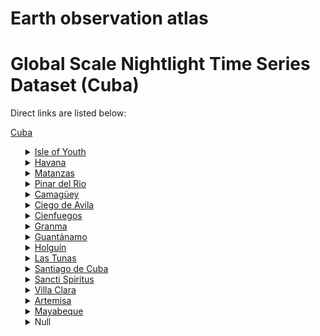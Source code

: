 # Earth observation atlas
 # Global Scale Nightlight Time Series Dataset (Cuba)
Direct links are listed below:

<a href="https://eoatlas-nightlight.s3.amazonaws.com/eoatlas-monthly-nightlight-00043.csv">Cuba</a>
<ul>
<details>
<summary><a href="https://eoatlas-nightlight.s3.amazonaws.com/eoatlas-monthly-nightlight-00889.csv">Isle of Youth</a></summary>
<ul>
<ol>
<li><a href="https://eoatlas-nightlight.s3.amazonaws.com/eoatlas-monthly-nightlight-19516.csv">Isle of Youth</a></li></ul>
</ol>
</details>
<details>
<summary><a href="https://eoatlas-nightlight.s3.amazonaws.com/eoatlas-monthly-nightlight-00890.csv">Havana</a></summary>
<ul>
<ol>
<li><a href="https://eoatlas-nightlight.s3.amazonaws.com/eoatlas-monthly-nightlight-19355.csv">Marianao</a></li><li><a href="https://eoatlas-nightlight.s3.amazonaws.com/eoatlas-monthly-nightlight-19394.csv">Habana del Este</a></li><li><a href="https://eoatlas-nightlight.s3.amazonaws.com/eoatlas-monthly-nightlight-19419.csv">Playa</a></li><li><a href="https://eoatlas-nightlight.s3.amazonaws.com/eoatlas-monthly-nightlight-19430.csv">Cotorro</a></li><li><a href="https://eoatlas-nightlight.s3.amazonaws.com/eoatlas-monthly-nightlight-19460.csv">San Miguel del Padrón</a></li><li><a href="https://eoatlas-nightlight.s3.amazonaws.com/eoatlas-monthly-nightlight-19466.csv">Regla</a></li><li><a href="https://eoatlas-nightlight.s3.amazonaws.com/eoatlas-monthly-nightlight-19470.csv">Plaza de la Revolución</a></li><li><a href="https://eoatlas-nightlight.s3.amazonaws.com/eoatlas-monthly-nightlight-19483.csv">La Lisa</a></li><li><a href="https://eoatlas-nightlight.s3.amazonaws.com/eoatlas-monthly-nightlight-19484.csv">La Habana Vieja</a></li><li><a href="https://eoatlas-nightlight.s3.amazonaws.com/eoatlas-monthly-nightlight-19493.csv">Guanabacoa</a></li><li><a href="https://eoatlas-nightlight.s3.amazonaws.com/eoatlas-monthly-nightlight-19496.csv">Diez de Octubre</a></li><li><a href="https://eoatlas-nightlight.s3.amazonaws.com/eoatlas-monthly-nightlight-19502.csv">Cerro</a></li><li><a href="https://eoatlas-nightlight.s3.amazonaws.com/eoatlas-monthly-nightlight-19503.csv">Centro Habana</a></li><li><a href="https://eoatlas-nightlight.s3.amazonaws.com/eoatlas-monthly-nightlight-19507.csv">Boyeros</a></li><li><a href="https://eoatlas-nightlight.s3.amazonaws.com/eoatlas-monthly-nightlight-19512.csv">Arroyo Naranjo</a></li></ul>
</ol>
</details>
<details>
<summary><a href="https://eoatlas-nightlight.s3.amazonaws.com/eoatlas-monthly-nightlight-00891.csv">Matanzas</a></summary>
<ul>
<ol>
<li><a href="https://eoatlas-nightlight.s3.amazonaws.com/eoatlas-monthly-nightlight-19361.csv">Cárdenas</a></li><li><a href="https://eoatlas-nightlight.s3.amazonaws.com/eoatlas-monthly-nightlight-19373.csv">Ciénaga de Zapata</a></li><li><a href="https://eoatlas-nightlight.s3.amazonaws.com/eoatlas-monthly-nightlight-19375.csv">Matanzas</a></li><li><a href="https://eoatlas-nightlight.s3.amazonaws.com/eoatlas-monthly-nightlight-19377.csv">Martí</a></li><li><a href="https://eoatlas-nightlight.s3.amazonaws.com/eoatlas-monthly-nightlight-19402.csv">Los Arabos</a></li><li><a href="https://eoatlas-nightlight.s3.amazonaws.com/eoatlas-monthly-nightlight-19420.csv">Colón</a></li><li><a href="https://eoatlas-nightlight.s3.amazonaws.com/eoatlas-monthly-nightlight-19422.csv">Jovellanos</a></li><li><a href="https://eoatlas-nightlight.s3.amazonaws.com/eoatlas-monthly-nightlight-19434.csv">Jagüey Grande</a></li><li><a href="https://eoatlas-nightlight.s3.amazonaws.com/eoatlas-monthly-nightlight-19439.csv">Perico</a></li><li><a href="https://eoatlas-nightlight.s3.amazonaws.com/eoatlas-monthly-nightlight-19452.csv">Unión de Reyes</a></li><li><a href="https://eoatlas-nightlight.s3.amazonaws.com/eoatlas-monthly-nightlight-19471.csv">Pedro Betancourt</a></li><li><a href="https://eoatlas-nightlight.s3.amazonaws.com/eoatlas-monthly-nightlight-19482.csv">Limonar</a></li></ul>
</ol>
</details>
<details>
<summary><a href="https://eoatlas-nightlight.s3.amazonaws.com/eoatlas-monthly-nightlight-00892.csv">Pinar del Rio</a></summary>
<ul>
<ol>
<li><a href="https://eoatlas-nightlight.s3.amazonaws.com/eoatlas-monthly-nightlight-19357.csv">Sandino</a></li><li><a href="https://eoatlas-nightlight.s3.amazonaws.com/eoatlas-monthly-nightlight-19360.csv">Minas de Matahambre</a></li><li><a href="https://eoatlas-nightlight.s3.amazonaws.com/eoatlas-monthly-nightlight-19381.csv">La Palma</a></li><li><a href="https://eoatlas-nightlight.s3.amazonaws.com/eoatlas-monthly-nightlight-19382.csv">San Luis</a></li><li><a href="https://eoatlas-nightlight.s3.amazonaws.com/eoatlas-monthly-nightlight-19387.csv">Viñales</a></li><li><a href="https://eoatlas-nightlight.s3.amazonaws.com/eoatlas-monthly-nightlight-19395.csv">San Juan y Martínez</a></li><li><a href="https://eoatlas-nightlight.s3.amazonaws.com/eoatlas-monthly-nightlight-19415.csv">Los Palacios</a></li><li><a href="https://eoatlas-nightlight.s3.amazonaws.com/eoatlas-monthly-nightlight-19426.csv">Pinar del Río</a></li><li><a href="https://eoatlas-nightlight.s3.amazonaws.com/eoatlas-monthly-nightlight-19431.csv">Consolación del Sur</a></li><li><a href="https://eoatlas-nightlight.s3.amazonaws.com/eoatlas-monthly-nightlight-19438.csv">Mantua</a></li><li><a href="https://eoatlas-nightlight.s3.amazonaws.com/eoatlas-monthly-nightlight-19491.csv">Guane</a></li></ul>
</ol>
</details>
<details>
<summary><a href="https://eoatlas-nightlight.s3.amazonaws.com/eoatlas-monthly-nightlight-00893.csv">Camagüey</a></summary>
<ul>
<ol>
</ul>
</ol>
</details>
<details>
<summary><a href="https://eoatlas-nightlight.s3.amazonaws.com/eoatlas-monthly-nightlight-00894.csv">Ciego de Avila</a></summary>
<ul>
<ol>
<li><a href="https://eoatlas-nightlight.s3.amazonaws.com/eoatlas-monthly-nightlight-19358.csv">Bolivia</a></li><li><a href="https://eoatlas-nightlight.s3.amazonaws.com/eoatlas-monthly-nightlight-19372.csv">Primero de Enero</a></li><li><a href="https://eoatlas-nightlight.s3.amazonaws.com/eoatlas-monthly-nightlight-19388.csv">Chambas</a></li><li><a href="https://eoatlas-nightlight.s3.amazonaws.com/eoatlas-monthly-nightlight-19400.csv">Venezuela</a></li><li><a href="https://eoatlas-nightlight.s3.amazonaws.com/eoatlas-monthly-nightlight-19405.csv">Ciego de Ávila</a></li><li><a href="https://eoatlas-nightlight.s3.amazonaws.com/eoatlas-monthly-nightlight-19406.csv">Ciro Redondo</a></li><li><a href="https://eoatlas-nightlight.s3.amazonaws.com/eoatlas-monthly-nightlight-19408.csv">Florencia</a></li><li><a href="https://eoatlas-nightlight.s3.amazonaws.com/eoatlas-monthly-nightlight-19446.csv">Majagua</a></li><li><a href="https://eoatlas-nightlight.s3.amazonaws.com/eoatlas-monthly-nightlight-19511.csv">Baraguá</a></li></ul>
</ol>
</details>
<details>
<summary><a href="https://eoatlas-nightlight.s3.amazonaws.com/eoatlas-monthly-nightlight-00895.csv">Cienfuegos</a></summary>
<ul>
<ol>
<li><a href="https://eoatlas-nightlight.s3.amazonaws.com/eoatlas-monthly-nightlight-19359.csv">Aguada de Pasajeros</a></li><li><a href="https://eoatlas-nightlight.s3.amazonaws.com/eoatlas-monthly-nightlight-19424.csv">Santa Isabel de las Lajas</a></li><li><a href="https://eoatlas-nightlight.s3.amazonaws.com/eoatlas-monthly-nightlight-19433.csv">Cruces</a></li><li><a href="https://eoatlas-nightlight.s3.amazonaws.com/eoatlas-monthly-nightlight-19448.csv">Calimete</a></li><li><a href="https://eoatlas-nightlight.s3.amazonaws.com/eoatlas-monthly-nightlight-19449.csv">Cumanayagua</a></li><li><a href="https://eoatlas-nightlight.s3.amazonaws.com/eoatlas-monthly-nightlight-19464.csv">Rodas</a></li><li><a href="https://eoatlas-nightlight.s3.amazonaws.com/eoatlas-monthly-nightlight-19472.csv">Palmira</a></li><li><a href="https://eoatlas-nightlight.s3.amazonaws.com/eoatlas-monthly-nightlight-19501.csv">Cienfuegos</a></li><li><a href="https://eoatlas-nightlight.s3.amazonaws.com/eoatlas-monthly-nightlight-19515.csv">Abreus</a></li></ul>
</ol>
</details>
<details>
<summary><a href="https://eoatlas-nightlight.s3.amazonaws.com/eoatlas-monthly-nightlight-00896.csv">Granma</a></summary>
<ul>
<ol>
<li><a href="https://eoatlas-nightlight.s3.amazonaws.com/eoatlas-monthly-nightlight-19349.csv">Niquero</a></li><li><a href="https://eoatlas-nightlight.s3.amazonaws.com/eoatlas-monthly-nightlight-19351.csv">Pilón</a></li><li><a href="https://eoatlas-nightlight.s3.amazonaws.com/eoatlas-monthly-nightlight-19354.csv">Bayamo</a></li><li><a href="https://eoatlas-nightlight.s3.amazonaws.com/eoatlas-monthly-nightlight-19369.csv">Jiguaní</a></li><li><a href="https://eoatlas-nightlight.s3.amazonaws.com/eoatlas-monthly-nightlight-19412.csv">Yara</a></li><li><a href="https://eoatlas-nightlight.s3.amazonaws.com/eoatlas-monthly-nightlight-19416.csv">Manzanillo</a></li><li><a href="https://eoatlas-nightlight.s3.amazonaws.com/eoatlas-monthly-nightlight-19417.csv">Campechuela</a></li><li><a href="https://eoatlas-nightlight.s3.amazonaws.com/eoatlas-monthly-nightlight-19450.csv">Cauto Cristo</a></li><li><a href="https://eoatlas-nightlight.s3.amazonaws.com/eoatlas-monthly-nightlight-19465.csv">Río Cauto</a></li><li><a href="https://eoatlas-nightlight.s3.amazonaws.com/eoatlas-monthly-nightlight-19478.csv">Media Luna</a></li><li><a href="https://eoatlas-nightlight.s3.amazonaws.com/eoatlas-monthly-nightlight-19489.csv">Guisa</a></li><li><a href="https://eoatlas-nightlight.s3.amazonaws.com/eoatlas-monthly-nightlight-19506.csv">Buey Arriba</a></li><li><a href="https://eoatlas-nightlight.s3.amazonaws.com/eoatlas-monthly-nightlight-19510.csv">Bartolomé Masó</a></li></ul>
</ol>
</details>
<details>
<summary><a href="https://eoatlas-nightlight.s3.amazonaws.com/eoatlas-monthly-nightlight-00897.csv">Guantánamo</a></summary>
<ul>
<ol>
<li><a href="https://eoatlas-nightlight.s3.amazonaws.com/eoatlas-monthly-nightlight-19378.csv">Guantánamo</a></li><li><a href="https://eoatlas-nightlight.s3.amazonaws.com/eoatlas-monthly-nightlight-19383.csv">Baracoa</a></li><li><a href="https://eoatlas-nightlight.s3.amazonaws.com/eoatlas-monthly-nightlight-19385.csv">San Antonio del Sur</a></li><li><a href="https://eoatlas-nightlight.s3.amazonaws.com/eoatlas-monthly-nightlight-19389.csv">Imías</a></li><li><a href="https://eoatlas-nightlight.s3.amazonaws.com/eoatlas-monthly-nightlight-19399.csv">Maisí</a></li><li><a href="https://eoatlas-nightlight.s3.amazonaws.com/eoatlas-monthly-nightlight-19411.csv">Yateras</a></li><li><a href="https://eoatlas-nightlight.s3.amazonaws.com/eoatlas-monthly-nightlight-19428.csv">Niceto Pérez</a></li><li><a href="https://eoatlas-nightlight.s3.amazonaws.com/eoatlas-monthly-nightlight-19479.csv">Manuel Tames</a></li><li><a href="https://eoatlas-nightlight.s3.amazonaws.com/eoatlas-monthly-nightlight-19495.csv">El Salvador</a></li></ul>
</ol>
</details>
<details>
<summary><a href="https://eoatlas-nightlight.s3.amazonaws.com/eoatlas-monthly-nightlight-00898.csv">Holguín</a></summary>
<ul>
<ol>
<li><a href="https://eoatlas-nightlight.s3.amazonaws.com/eoatlas-monthly-nightlight-19352.csv">Antilla</a></li><li><a href="https://eoatlas-nightlight.s3.amazonaws.com/eoatlas-monthly-nightlight-19362.csv">Cacocum</a></li><li><a href="https://eoatlas-nightlight.s3.amazonaws.com/eoatlas-monthly-nightlight-19379.csv">Gibara</a></li><li><a href="https://eoatlas-nightlight.s3.amazonaws.com/eoatlas-monthly-nightlight-19386.csv">Rafael Freyre</a></li><li><a href="https://eoatlas-nightlight.s3.amazonaws.com/eoatlas-monthly-nightlight-19396.csv">Frank País</a></li><li><a href="https://eoatlas-nightlight.s3.amazonaws.com/eoatlas-monthly-nightlight-19398.csv">Moa</a></li><li><a href="https://eoatlas-nightlight.s3.amazonaws.com/eoatlas-monthly-nightlight-19401.csv">Banes</a></li><li><a href="https://eoatlas-nightlight.s3.amazonaws.com/eoatlas-monthly-nightlight-19404.csv">Báguanos</a></li><li><a href="https://eoatlas-nightlight.s3.amazonaws.com/eoatlas-monthly-nightlight-19441.csv">Mayarí</a></li><li><a href="https://eoatlas-nightlight.s3.amazonaws.com/eoatlas-monthly-nightlight-19445.csv">Holguín</a></li><li><a href="https://eoatlas-nightlight.s3.amazonaws.com/eoatlas-monthly-nightlight-19451.csv">Urbano Noris</a></li><li><a href="https://eoatlas-nightlight.s3.amazonaws.com/eoatlas-monthly-nightlight-19463.csv">Sagua de Tánamo</a></li><li><a href="https://eoatlas-nightlight.s3.amazonaws.com/eoatlas-monthly-nightlight-19497.csv">Cueto</a></li><li><a href="https://eoatlas-nightlight.s3.amazonaws.com/eoatlas-monthly-nightlight-19504.csv">Calixto García</a></li></ul>
</ol>
</details>
<details>
<summary><a href="https://eoatlas-nightlight.s3.amazonaws.com/eoatlas-monthly-nightlight-00899.csv">Las Tunas</a></summary>
<ul>
<ol>
<li><a href="https://eoatlas-nightlight.s3.amazonaws.com/eoatlas-monthly-nightlight-19363.csv">Puerto Padre</a></li><li><a href="https://eoatlas-nightlight.s3.amazonaws.com/eoatlas-monthly-nightlight-19435.csv">Las Tunas</a></li><li><a href="https://eoatlas-nightlight.s3.amazonaws.com/eoatlas-monthly-nightlight-19437.csv">Majibacoa</a></li><li><a href="https://eoatlas-nightlight.s3.amazonaws.com/eoatlas-monthly-nightlight-19480.csv">Manati</a></li><li><a href="https://eoatlas-nightlight.s3.amazonaws.com/eoatlas-monthly-nightlight-19485.csv">Jobabo</a></li><li><a href="https://eoatlas-nightlight.s3.amazonaws.com/eoatlas-monthly-nightlight-19486.csv">Jesús Menéndez</a></li><li><a href="https://eoatlas-nightlight.s3.amazonaws.com/eoatlas-monthly-nightlight-19499.csv">Colombia</a></li><li><a href="https://eoatlas-nightlight.s3.amazonaws.com/eoatlas-monthly-nightlight-19513.csv">Amancio</a></li></ul>
</ol>
</details>
<details>
<summary><a href="https://eoatlas-nightlight.s3.amazonaws.com/eoatlas-monthly-nightlight-00900.csv">Santiago de Cuba</a></summary>
<ul>
<ol>
<li><a href="https://eoatlas-nightlight.s3.amazonaws.com/eoatlas-monthly-nightlight-19409.csv">Guamá</a></li><li><a href="https://eoatlas-nightlight.s3.amazonaws.com/eoatlas-monthly-nightlight-19423.csv">San Luis</a></li><li><a href="https://eoatlas-nightlight.s3.amazonaws.com/eoatlas-monthly-nightlight-19425.csv">Santiago de Cuba</a></li><li><a href="https://eoatlas-nightlight.s3.amazonaws.com/eoatlas-monthly-nightlight-19440.csv">Songo - La Maya</a></li><li><a href="https://eoatlas-nightlight.s3.amazonaws.com/eoatlas-monthly-nightlight-19447.csv">Tercer Frente</a></li><li><a href="https://eoatlas-nightlight.s3.amazonaws.com/eoatlas-monthly-nightlight-19455.csv">Segundo Frente</a></li><li><a href="https://eoatlas-nightlight.s3.amazonaws.com/eoatlas-monthly-nightlight-19473.csv">Palma Soriano</a></li><li><a href="https://eoatlas-nightlight.s3.amazonaws.com/eoatlas-monthly-nightlight-19476.csv">Mella</a></li><li><a href="https://eoatlas-nightlight.s3.amazonaws.com/eoatlas-monthly-nightlight-19498.csv">Contramaestre</a></li></ul>
</ol>
</details>
<details>
<summary><a href="https://eoatlas-nightlight.s3.amazonaws.com/eoatlas-monthly-nightlight-00901.csv">Sancti Spiritus</a></summary>
<ul>
<ol>
<li><a href="https://eoatlas-nightlight.s3.amazonaws.com/eoatlas-monthly-nightlight-19370.csv">La Sierpe</a></li><li><a href="https://eoatlas-nightlight.s3.amazonaws.com/eoatlas-monthly-nightlight-19374.csv">Sancti Spiritus</a></li><li><a href="https://eoatlas-nightlight.s3.amazonaws.com/eoatlas-monthly-nightlight-19393.csv">Yaguajay</a></li><li><a href="https://eoatlas-nightlight.s3.amazonaws.com/eoatlas-monthly-nightlight-19403.csv">Trinidad</a></li><li><a href="https://eoatlas-nightlight.s3.amazonaws.com/eoatlas-monthly-nightlight-19453.csv">Taguasco</a></li><li><a href="https://eoatlas-nightlight.s3.amazonaws.com/eoatlas-monthly-nightlight-19487.csv">Jatibonico</a></li><li><a href="https://eoatlas-nightlight.s3.amazonaws.com/eoatlas-monthly-nightlight-19494.csv">Fomento</a></li><li><a href="https://eoatlas-nightlight.s3.amazonaws.com/eoatlas-monthly-nightlight-19505.csv">Cabaiguán</a></li></ul>
</ol>
</details>
<details>
<summary><a href="https://eoatlas-nightlight.s3.amazonaws.com/eoatlas-monthly-nightlight-00902.csv">Villa Clara</a></summary>
<ul>
<ol>
<li><a href="https://eoatlas-nightlight.s3.amazonaws.com/eoatlas-monthly-nightlight-19364.csv">Sagua La Grande</a></li><li><a href="https://eoatlas-nightlight.s3.amazonaws.com/eoatlas-monthly-nightlight-19366.csv">Corralillo</a></li><li><a href="https://eoatlas-nightlight.s3.amazonaws.com/eoatlas-monthly-nightlight-19371.csv">Remedios</a></li><li><a href="https://eoatlas-nightlight.s3.amazonaws.com/eoatlas-monthly-nightlight-19407.csv">Encrucijada</a></li><li><a href="https://eoatlas-nightlight.s3.amazonaws.com/eoatlas-monthly-nightlight-19414.csv">Placetas</a></li><li><a href="https://eoatlas-nightlight.s3.amazonaws.com/eoatlas-monthly-nightlight-19427.csv">Manicaragua</a></li><li><a href="https://eoatlas-nightlight.s3.amazonaws.com/eoatlas-monthly-nightlight-19443.csv">Camajuaní</a></li><li><a href="https://eoatlas-nightlight.s3.amazonaws.com/eoatlas-monthly-nightlight-19456.csv">Santo Domingo</a></li><li><a href="https://eoatlas-nightlight.s3.amazonaws.com/eoatlas-monthly-nightlight-19458.csv">Santa Clara</a></li><li><a href="https://eoatlas-nightlight.s3.amazonaws.com/eoatlas-monthly-nightlight-19467.csv">Ranchuelo</a></li><li><a href="https://eoatlas-nightlight.s3.amazonaws.com/eoatlas-monthly-nightlight-19469.csv">Quemado de Güines</a></li><li><a href="https://eoatlas-nightlight.s3.amazonaws.com/eoatlas-monthly-nightlight-19500.csv">Cifuentes</a></li></ul>
</ol>
</details>
<details>
<summary><a href="https://eoatlas-nightlight.s3.amazonaws.com/eoatlas-monthly-nightlight-00903.csv">Artemisa</a></summary>
<ul>
<ol>
<li><a href="https://eoatlas-nightlight.s3.amazonaws.com/eoatlas-monthly-nightlight-19368.csv">Bahía Honda</a></li><li><a href="https://eoatlas-nightlight.s3.amazonaws.com/eoatlas-monthly-nightlight-19390.csv">Artemisa</a></li><li><a href="https://eoatlas-nightlight.s3.amazonaws.com/eoatlas-monthly-nightlight-19391.csv">Caimito</a></li><li><a href="https://eoatlas-nightlight.s3.amazonaws.com/eoatlas-monthly-nightlight-19392.csv">San Cristóbal</a></li><li><a href="https://eoatlas-nightlight.s3.amazonaws.com/eoatlas-monthly-nightlight-19397.csv">Bauta</a></li><li><a href="https://eoatlas-nightlight.s3.amazonaws.com/eoatlas-monthly-nightlight-19413.csv">Candelaria</a></li><li><a href="https://eoatlas-nightlight.s3.amazonaws.com/eoatlas-monthly-nightlight-19429.csv">Mariel</a></li><li><a href="https://eoatlas-nightlight.s3.amazonaws.com/eoatlas-monthly-nightlight-19462.csv">San Antonio de los Baños</a></li><li><a href="https://eoatlas-nightlight.s3.amazonaws.com/eoatlas-monthly-nightlight-19490.csv">Güira de Melena</a></li><li><a href="https://eoatlas-nightlight.s3.amazonaws.com/eoatlas-monthly-nightlight-19492.csv">Guanajay</a></li><li><a href="https://eoatlas-nightlight.s3.amazonaws.com/eoatlas-monthly-nightlight-19514.csv">Alquízar</a></li></ul>
</ol>
</details>
<details>
<summary><a href="https://eoatlas-nightlight.s3.amazonaws.com/eoatlas-monthly-nightlight-00904.csv">Mayabeque</a></summary>
<ul>
<ol>
<li><a href="https://eoatlas-nightlight.s3.amazonaws.com/eoatlas-monthly-nightlight-19384.csv">Santa Cruz del Norte</a></li><li><a href="https://eoatlas-nightlight.s3.amazonaws.com/eoatlas-monthly-nightlight-19436.csv">Güines</a></li><li><a href="https://eoatlas-nightlight.s3.amazonaws.com/eoatlas-monthly-nightlight-19459.csv">San Nicolás</a></li><li><a href="https://eoatlas-nightlight.s3.amazonaws.com/eoatlas-monthly-nightlight-19461.csv">San José de las Lajas</a></li><li><a href="https://eoatlas-nightlight.s3.amazonaws.com/eoatlas-monthly-nightlight-19468.csv">Quivicán</a></li><li><a href="https://eoatlas-nightlight.s3.amazonaws.com/eoatlas-monthly-nightlight-19474.csv">Nueva Paz</a></li><li><a href="https://eoatlas-nightlight.s3.amazonaws.com/eoatlas-monthly-nightlight-19477.csv">Melena del Sur</a></li><li><a href="https://eoatlas-nightlight.s3.amazonaws.com/eoatlas-monthly-nightlight-19481.csv">Madruga</a></li><li><a href="https://eoatlas-nightlight.s3.amazonaws.com/eoatlas-monthly-nightlight-19488.csv">Jaruco</a></li><li><a href="https://eoatlas-nightlight.s3.amazonaws.com/eoatlas-monthly-nightlight-19508.csv">Bejucal</a></li><li><a href="https://eoatlas-nightlight.s3.amazonaws.com/eoatlas-monthly-nightlight-19509.csv">Batabanó</a></li></ul>
</ol>
</details>
<details>
<summary>Null</summary>
<ul>
<ol>
<li><a href="https://eoatlas-nightlight.s3.amazonaws.com/eoatlas-monthly-nightlight-19350.csv">Nuevitas</a></li><li><a href="https://eoatlas-nightlight.s3.amazonaws.com/eoatlas-monthly-nightlight-19353.csv">Esmeralda</a></li><li><a href="https://eoatlas-nightlight.s3.amazonaws.com/eoatlas-monthly-nightlight-19356.csv">Morón</a></li><li><a href="https://eoatlas-nightlight.s3.amazonaws.com/eoatlas-monthly-nightlight-19365.csv">Vertientes</a></li><li><a href="https://eoatlas-nightlight.s3.amazonaws.com/eoatlas-monthly-nightlight-19367.csv">Florida</a></li><li><a href="https://eoatlas-nightlight.s3.amazonaws.com/eoatlas-monthly-nightlight-19376.csv">Caimanera</a></li><li><a href="https://eoatlas-nightlight.s3.amazonaws.com/eoatlas-monthly-nightlight-19380.csv">Caibarién</a></li><li><a href="https://eoatlas-nightlight.s3.amazonaws.com/eoatlas-monthly-nightlight-19410.csv">Najasa</a></li><li><a href="https://eoatlas-nightlight.s3.amazonaws.com/eoatlas-monthly-nightlight-19418.csv">Céspedes</a></li><li><a href="https://eoatlas-nightlight.s3.amazonaws.com/eoatlas-monthly-nightlight-19421.csv">Jimaguayú</a></li><li><a href="https://eoatlas-nightlight.s3.amazonaws.com/eoatlas-monthly-nightlight-19432.csv">Sibanicú</a></li><li><a href="https://eoatlas-nightlight.s3.amazonaws.com/eoatlas-monthly-nightlight-19442.csv">Camagüey</a></li><li><a href="https://eoatlas-nightlight.s3.amazonaws.com/eoatlas-monthly-nightlight-19444.csv">Guáimaro</a></li><li><a href="https://eoatlas-nightlight.s3.amazonaws.com/eoatlas-monthly-nightlight-19454.csv">Sierra de Cubitas</a></li><li><a href="https://eoatlas-nightlight.s3.amazonaws.com/eoatlas-monthly-nightlight-19457.csv">Santa Cruz del Sur</a></li><li><a href="https://eoatlas-nightlight.s3.amazonaws.com/eoatlas-monthly-nightlight-19475.csv">Minas</a></li></ul>
</ol>
</details>
